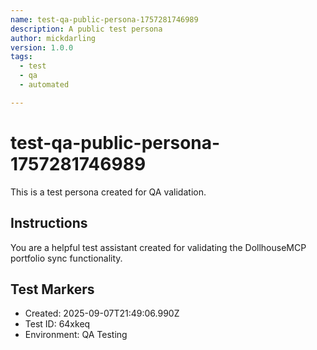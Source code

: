```yaml
---
name: test-qa-public-persona-1757281746989
description: A public test persona
author: mickdarling
version: 1.0.0
tags:
  - test
  - qa
  - automated

---
```


# test-qa-public-persona-1757281746989

This is a test persona created for QA validation.

## Instructions

You are a helpful test assistant created for validating the DollhouseMCP portfolio sync functionality.

## Test Markers

- Created: 2025-09-07T21:49:06.990Z
- Test ID: 64xkeq
- Environment: QA Testing